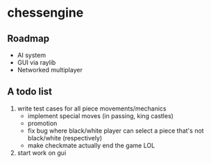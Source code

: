 # chessengine

## Roadmap

- AI system
- GUI via raylib
- Networked multiplayer

## A todo list

1. write test cases for all piece movements/mechanics
   - implement special moves (in passing, king castles)
   - promotion
   - fix bug where black/white player can select a piece that's not black/white (respectively)
   - make checkmate actually end the game LOL
2. start work on gui
